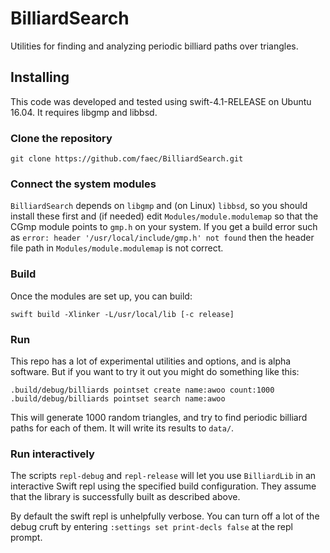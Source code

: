 # BilliardSearch
Utilities for finding and analyzing periodic billiard paths over triangles.

## Installing

This code was developed and tested using swift-4.1-RELEASE on Ubuntu 16.04.
It requires libgmp and libbsd.

### Clone the repository

`git clone https://github.com/faec/BilliardSearch.git`

### Connect the system modules

`BilliardSearch` depends on `libgmp` and (on Linux) `libbsd`, so you should
install these first and (if needed) edit `Modules/module.modulemap` so that
the CGmp module points to `gmp.h` on your system. If you get a build error such
as `error: header '/usr/local/include/gmp.h' not found` then the header file
path in `Modules/module.modulemap` is not correct.

### Build

Once the modules are set up, you can build:

```
swift build -Xlinker -L/usr/local/lib [-c release]
```

### Run

This repo has a lot of experimental utilities and options, and is alpha
software. But if you want to try it out you might do something like this:

```
.build/debug/billiards pointset create name:awoo count:1000
.build/debug/billiards pointset search name:awoo
```

This will generate 1000 random triangles, and try to find periodic billiard
paths for each of them. It will write its results to `data/`.

### Run interactively

The scripts `repl-debug` and `repl-release`
will let you use `BilliardLib` in an interactive Swift repl using the
specified build configuration. They assume that the library is successfully
built as described above.

By default the swift repl is unhelpfully verbose. You can turn off a lot of the debug cruft by entering `:settings set print-decls false` at the repl prompt.
